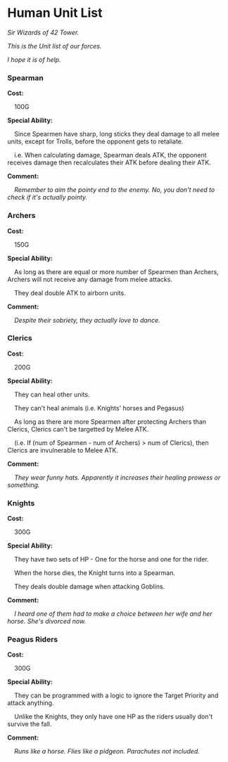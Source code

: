 # Human Unit List

_Sir Wizards of 42 Tower._

_This is the Unit list of our forces._

_I hope it is of help._

### **Spearman**

**Cost:** 

&nbsp;&nbsp;&nbsp;&nbsp;100G

**Special Ability:**

&nbsp;&nbsp;&nbsp;&nbsp;Since Spearmen have sharp, long sticks they deal damage to all melee units, except for Trolls, before the opponent gets to retaliate.

&nbsp;&nbsp;&nbsp;&nbsp;i.e. When calculating damage, Spearman deals ATK, the opponent receives damage then recalculates their ATK before dealing their ATK.

**Comment:**

&nbsp;&nbsp;&nbsp;&nbsp;_Remember to aim the pointy end to the enemy. No, you don't need to check if it's actually pointy._

### **Archers**

**Cost:**

&nbsp;&nbsp;&nbsp;&nbsp;150G

**Special Ability:** 

&nbsp;&nbsp;&nbsp;&nbsp;As long as there are equal or more number of Spearmen than Archers, Archers will not receive any damage from melee attacks. 

&nbsp;&nbsp;&nbsp;&nbsp;They deal double ATK to airborn units.

**Comment:**

&nbsp;&nbsp;&nbsp;&nbsp;_Despite their sobriety, they actually love to dance._

### **Clerics**

**Cost:**

&nbsp;&nbsp;&nbsp;&nbsp;200G

**Special Ability:**

&nbsp;&nbsp;&nbsp;&nbsp;They can heal other units.

&nbsp;&nbsp;&nbsp;&nbsp;They can't heal animals (i.e. Knights' horses and Pegasus)

&nbsp;&nbsp;&nbsp;&nbsp;As long as there are more Spearmen after protecting Archers than Clerics, Clerics can't be targetted by Melee ATK. 

&nbsp;&nbsp;&nbsp;&nbsp;(i.e. If (num of Spearmen - num of Archers) > num of Clerics), then Clerics are invulnerable to Melee ATK. 

**Comment:**

&nbsp;&nbsp;&nbsp;&nbsp;_They wear funny hats. Apparently it increases their healing prowess or something._

### **Knights**

**Cost:**

&nbsp;&nbsp;&nbsp;&nbsp;300G

**Special Ability:**

&nbsp;&nbsp;&nbsp;&nbsp;They have two sets of HP - One for the horse and one for the rider.

&nbsp;&nbsp;&nbsp;&nbsp;When the horse dies, the Knight turns into a Spearman.

&nbsp;&nbsp;&nbsp;&nbsp;They deals double damage when attacking Goblins.

**Comment:**

&nbsp;&nbsp;&nbsp;&nbsp;_I heard one of them had to make a choice between her wife and her horse. She's divorced now._

### **Peagus Riders**

**Cost:**

&nbsp;&nbsp;&nbsp;&nbsp;300G

**Special Ability:**

&nbsp;&nbsp;&nbsp;&nbsp;They can be programmed with a logic to ignore the Target Priority and attack anything.

&nbsp;&nbsp;&nbsp;&nbsp;Unlike the Knights, they only have one HP as the riders usually don't survive the fall.

**Comment:**

&nbsp;&nbsp;&nbsp;&nbsp;_Runs like a horse. Flies like a pidgeon. Parachutes not included._

